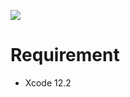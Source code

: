 ![](https://raw.github.com/wiki/TsurumotoKentarou/ios-pkhud-custom-indicator-sample/images/video.gif)

# Requirement

* Xcode 12.2
